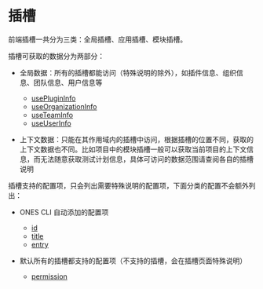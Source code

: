 # 插槽

前端插槽一共分为三类：全局插槽、应用插槽、模块插槽。

插槽可获取的数据分为两部分：

- 全局数据：所有的插槽都能访问（特殊说明的除外），如插件信息、组织信息、团队信息、用户信息等

  - [usePluginInfo](../../reference/packages/store/store.md#usePluginInfo)
  - [useOrganizationInfo](../../reference/packages/store/store.md#useOrganizationInfo)
  - [useTeamInfo](../../reference/packages/store/store.md#useTeamInfo)
  - [useUserInfo](../../reference/packages/store/store.md#useUserInfo)

- 上下文数据：只能在其作用域内的插槽中访问，根据插槽的位置不同，获取的上下文数据也不同。比如项目中的模块插槽一般可以获取当前项目的上下文信息，而无法随意获取测试计划信息，具体可访问的数据范围请查阅各自的插槽说明

插槽支持的配置项，只会列出需要特殊说明的配置项，下面分类的配置不会额外列出：

- ONES CLI 自动添加的配置项

  - [id](../../reference/config/plugin.yaml#moduleId)
  - [title](../../reference/config/plugin.yaml#title)
  - [entry](../../reference/config/plugin.yaml#entry)

- 默认所有的插槽都支持的配置项（不支持的插槽，会在插槽页面特殊说明）
  - [permission](../../reference/config/plugin.yaml#modulePermission)
